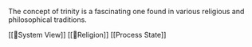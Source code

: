 The concept of trinity is a fascinating one found in various religious and philosophical traditions.

[[🔼System View]]
[[🔼Religion]]
[[Process State]]